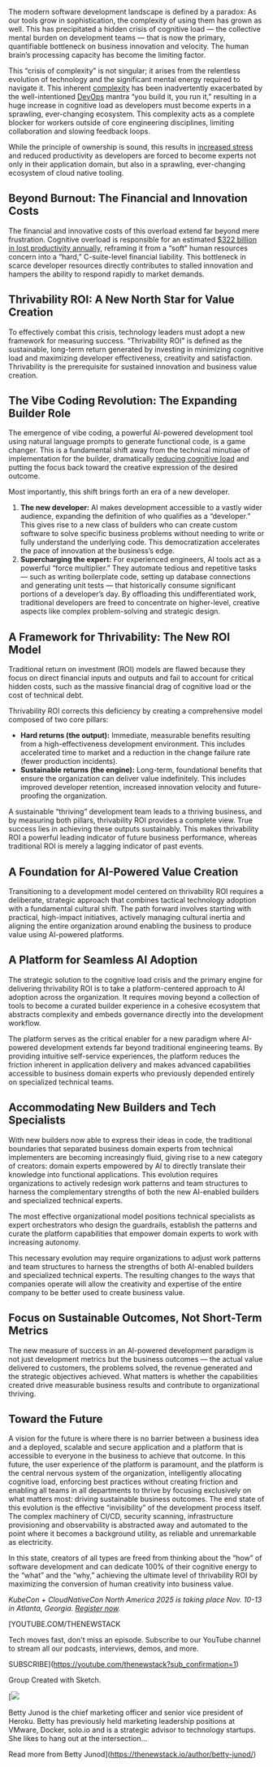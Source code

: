 The modern software development landscape is defined by a paradox: As our tools grow in sophistication, the complexity of using them has grown as well. This has precipitated a hidden crisis of cognitive load — the collective mental burden on development teams — that is now the primary, quantifiable bottleneck on business innovation and velocity. The human brain’s processing capacity has become the limiting factor.

This “crisis of complexity” is not singular; it arises from the relentless evolution of technology and the significant mental energy required to navigate it. This inherent [complexity](https://thenewstack.io/is-ai-the-antidote-to-software-development-complexity/) has been inadvertently exacerbated by the well-intentioned [DevOps](https://thenewstack.io/introduction-to-devops/) mantra “you build it, you run it,” resulting in a huge increase in cognitive load as developers must become experts in a sprawling, ever-changing ecosystem. This complexity acts as a complete blocker for workers outside of core engineering disciplines, limiting collaboration and slowing feedback loops.

While the principle of ownership is sound, this results in [increased stress](https://thenewstack.io/tech-works-how-to-identify-and-address-burnout-on-your-team/) and reduced productivity as developers are forced to become experts not only in their application domain, but also in a sprawling, ever-changing ecosystem of cloud native tooling.

## **Beyond Burnout: The Financial and Innovation Costs**

The financial and innovative costs of this overload extend far beyond mere frustration. Cognitive overload is responsible for an estimated [$322 billion in lost productivity annually](https://itrevolution.com/articles/team-cognitive-load-the-hidden-crisis-in-modern-tech-organizations/), reframing it from a “soft” human resources concern into a “hard,” C-suite-level financial liability. This bottleneck in scarce developer resources directly contributes to stalled innovation and hampers the ability to respond rapidly to market demands.

## **Thrivability ROI: A New North Star for Value Creation**

To effectively combat this crisis, technology leaders must adopt a new framework for measuring success. “Thrivability ROI” is defined as the sustainable, long-term return generated by investing in minimizing cognitive load and maximizing developer effectiveness, creativity and satisfaction. Thrivability is the prerequisite for sustained innovation and business value creation.

## **The Vibe Coding Revolution: The Expanding Builder Role**

The emergence of vibe coding, a powerful AI-powered development tool using natural language prompts to generate functional code, is a game changer. This is a fundamental shift away from the technical minutiae of implementation for the builder, dramatically [reducing cognitive load](https://thenewstack.io/platform-engineering-reduces-cognitive-load-and-raises-developer-productivity/) and putting the focus back toward the creative expression of the desired outcome.

Most importantly, this shift brings forth an era of a new developer.

1. **The new developer:** AI makes development accessible to a vastly wider audience, expanding the definition of who qualifies as a “developer.” This gives rise to a new class of builders who can create custom software to solve specific business problems without needing to write or fully understand the underlying code. This democratization accelerates the pace of innovation at the business’s edge.
2. **Supercharging the expert:** For experienced engineers, AI tools act as a powerful “force multiplier.” They automate tedious and repetitive tasks — such as writing boilerplate code, setting up database connections and generating unit tests — that historically consume significant portions of a developer’s day. By offloading this undifferentiated work, traditional developers are freed to concentrate on higher-level, creative aspects like complex problem-solving and strategic design.

## **A Framework for Thrivability: The New ROI Model**

Traditional return on investment (ROI) models are flawed because they focus on direct financial inputs and outputs and fail to account for critical hidden costs, such as the massive financial drag of cognitive load or the cost of technical debt.

Thrivability ROI corrects this deficiency by creating a comprehensive model composed of two core pillars:

* **Hard returns (the output):** Immediate, measurable benefits resulting from a high-effectiveness development environment. This includes accelerated time to market and a reduction in the change failure rate (fewer production incidents).
* **Sustainable returns (the engine):** Long-term, foundational benefits that ensure the organization can deliver value indefinitely. This includes improved developer retention, increased innovation velocity and future-proofing the organization.

A sustainable “thriving” development team leads to a thriving business, and by measuring both pillars, thrivability ROI provides a complete view. True success lies in achieving these outputs sustainably. This makes thrivability ROI a powerful leading indicator of future business performance, whereas traditional ROI is merely a lagging indicator of past events.

## **A Foundation for AI-Powered Value Creation**

Transitioning to a development model centered on thrivability ROI requires a deliberate, strategic approach that combines tactical technology adoption with a fundamental cultural shift. The path forward involves starting with practical, high-impact initiatives, actively managing cultural inertia and aligning the entire organization around enabling the business to produce value using AI-powered platforms.

## **A Platform for Seamless AI Adoption**

The strategic solution to the cognitive load crisis and the primary engine for delivering thrivability ROI is to take a platform-centered approach to AI adoption across the organization. It requires moving beyond a collection of tools to become a curated builder experience in a cohesive ecosystem that abstracts complexity and embeds governance directly into the development workflow.

The platform serves as the critical enabler for a new paradigm where AI-powered development extends far beyond traditional engineering teams. By providing intuitive self-service experiences, the platform reduces the friction inherent in application delivery and makes advanced capabilities accessible to business domain experts who previously depended entirely on specialized technical teams.

## **Accommodating New Builders and Tech Specialists**

With new builders now able to express their ideas in code, the traditional boundaries that separated business domain experts from technical implementers are becoming increasingly fluid, giving rise to a new category of creators: domain experts empowered by AI to directly translate their knowledge into functional applications. This evolution requires organizations to actively redesign work patterns and team structures to harness the complementary strengths of both the new AI-enabled builders and specialized technical experts.

The most effective organizational model positions technical specialists as expert orchestrators who design the guardrails, establish the patterns and curate the platform capabilities that empower domain experts to work with increasing autonomy.

This necessary evolution may require organizations to adjust work patterns and team structures to harness the strengths of both AI-enabled builders and specialized technical experts. The resulting changes to the ways that companies operate will allow the creativity and expertise of the entire company to be better used to create business value.

## **Focus on Sustainable Outcomes, Not Short-Term Metrics**

The new measure of success in an AI-powered development paradigm is not just development metrics but the business outcomes — the actual value delivered to customers, the problems solved, the revenue generated and the strategic objectives achieved. What matters is whether the capabilities created drive measurable business results and contribute to organizational thriving.

## **Toward the Future**

A vision for the future is where there is no barrier between a business idea and a deployed, scalable and secure application and a platform that is accessible to everyone in the business to achieve that outcome. In this future, the user experience of the platform is paramount, and the platform is the central nervous system of the organization, intelligently allocating cognitive load, enforcing best practices without creating friction and enabling all teams in all departments to thrive by focusing exclusively on what matters most: driving sustainable business outcomes. The end state of this evolution is the effective “invisibility” of the development process itself. The complex machinery of CI/CD, security scanning, infrastructure provisioning and observability is abstracted away and automated to the point where it becomes a background utility, as reliable and unremarkable as electricity.

In this state, creators of all types are freed from thinking about the “how” of software development and can dedicate 100% of their cognitive energy to the “what” and the “why,” achieving the ultimate level of thrivability ROI by maximizing the conversion of human creativity into business value.

*KubeCon + CloudNativeCon North America 2025 is taking place Nov. 10-13 in Atlanta, Georgia.* [*Register now*](https://events.linuxfoundation.org/kubecon-cloudnativecon-north-america/register/)*.*

[YOUTUBE.COM/THENEWSTACK

Tech moves fast, don't miss an episode. Subscribe to our YouTube
channel to stream all our podcasts, interviews, demos, and more.

SUBSCRIBE](https://youtube.com/thenewstack?sub_confirmation=1)

Group
Created with Sketch.

[![](https://cdn.thenewstack.io/media/2025/03/6c8738a9-cropped-f20a787a-betty-junod.jpeg)

Betty Junod is the chief marketing officer and senior vice president of Heroku. Betty has previously held marketing leadership positions at VMware, Docker, solo.io and is a strategic advisor to technology startups. She likes to hang out at the intersection...

Read more from Betty Junod](https://thenewstack.io/author/betty-junod/)